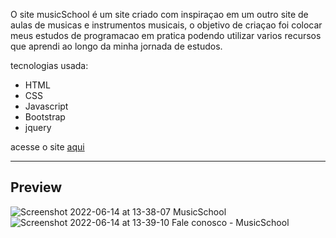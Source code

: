 O site musicSchool é um site criado com inspiraçao em um outro site de aulas de musicas e instrumentos musicais, o objetivo de criaçao foi colocar meus estudos de programacao em pratica podendo utilizar varios recursos que aprendi ao longo da minha jornada de estudos.

tecnologias usada:

- HTML
- CSS
- Javascript
- Bootstrap
- jquery

acesse o site [aqui](https://guilhermealves-prog.github.io/musicSchool-site/)

--------

## Preview


![Screenshot 2022-06-14 at 13-38-07 MusicSchool](https://user-images.githubusercontent.com/70963422/173631982-5574bba9-5040-430c-8411-fcb0a41f30c6.png)
![Screenshot 2022-06-14 at 13-39-10 Fale conosco - MusicSchool](https://user-images.githubusercontent.com/70963422/173632306-b9c0eda6-8f7e-4f1a-91bf-46b55af400e0.png)
